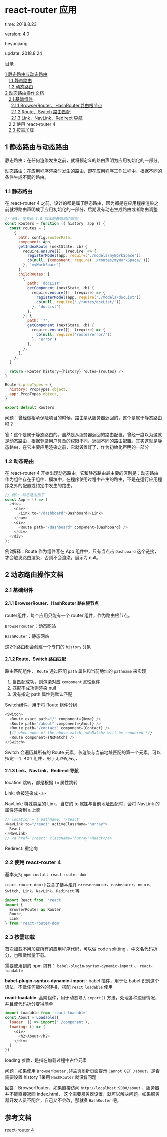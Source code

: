 # react-router 应用

time: 2018.8.23

version: 4.0

heyunjiang

update: 2018.8.24

目录

[1 静态路由与动态路由](#1-静态路由与动态路由)  
&nbsp;&nbsp; [1.1 静态路由](#11-静态路由)  
&nbsp;&nbsp; [1.2 动态路由](#12-动态路由)  
[2 动态路由操作文档](#2-动态路由操作文档)  
&nbsp;&nbsp; [2.1 基础组件](#21-基础组件)  
&nbsp;&nbsp;&nbsp;&nbsp; [2.1.1 BrowserRouter、HashRouter 路由根节点](#211-browserrouterhashrouter-路由根节点)  
&nbsp;&nbsp;&nbsp;&nbsp; [2.1.2 Route、Switch 路由匹配](#212-routeswitch-路由匹配)  
&nbsp;&nbsp;&nbsp;&nbsp; [2.1.3 Link、NavLink、Redirect 导航](#213-linknavlinkredirect-导航)  
&nbsp;&nbsp; [2.2 使用 react-router 4](#22-使用-react-router-4)  
&nbsp;&nbsp; [2.3 按需加载](#23-按需加载)  

## 1 静态路由与动态路由

静态路由：在任何渲染发生之前，就将预定义的路由声明为应用初始化的一部分。

动态路由：在应用程序渲染时发生的路由，即在应用程序工作过程中，根据不同的条件生成不同的路由。

### 1.1 静态路由

在 react-router 4 之前，设计的都是属于静态路由，因为都是在应用程序渲染之前就将路由声明成了应用初始化的一部分，后期没有动态生成路由或者路由调整

```javascript
// 例1: 友云设 1.0 版本的静态路由声明
const Routers = function ({ history, app }) {
  const routes = [
    {
      path: config.routerPath,
      component: App,
      getIndexRoute (nextState, cb) {
        require.ensure([], (require) => {
          registerModel(app, require('./models/myWorkSpace'))
          cb(null, {component: require('./routes/myWorkSpace/')})
        }, 'myWorkSpace')
      },
      childRoutes: [
        {
          path: 'docList',
          getComponent (nextState, cb) {
            require.ensure([], (require) => {
              registerModel(app, require('./models/docList'))
              cb(null, require('./routes/docList/'))
            }, 'docList')
          },
        }, {
          path: '*',
          getComponent (nextState, cb) {
            require.ensure([], (require) => {
              cb(null, require('routes/error/'))
            }, 'error')
          },
        },
      ],
    },
  ]

  return <Router history={history} routes={routes} />
}

Routers.propTypes = {
  history: PropTypes.object,
  app: PropTypes.object,
}

export default Routers
```

问题：曾经做裕承保险项目的时候，路由是从服务器返回的，这个是属于静态路由吗？

答：这个是属于静态路由的。虽然是从服务器返回的路由配置，曾经一度以为这就是动态路由，根据登录用户具备的权限不同，返回不同的路由配置。其实这就是静态路由，在它主要应用渲染之前，它就设置好了，作为初始化声明的一部分

### 1.2 动态路由

在 react-router 4 开始出现动态路由，它和静态路由最主要的区别是：动态路由作为组件存在于组件、模块中，在程序使用过程中产生的路由，不是在运行应用程序之外的配置或约定中发生的路由。

```javascript
// 例2: 动态路由例子
const App = () => (
  <div>
    <nav>
      <Link to="/dashboard">Dashboard</Link>
    </nav>
    <div>
      <Route path="/dashboard" component={Dashboard} />
    </div>
  </div>
);
```

例2解释：Route 作为组件写在 App 组件中，只有当点击 `Dashboard` 这个链接，才会触发路由渲染，否则不会渲染，展示为 null。

## 2 动态路由操作文档

### 2.1 基础组件

#### 2.1.1 BrowserRouter、HashRouter 路由根节点

router组件，每个应用只能有一个 router 组件，作为路由根节点。

`BrowserRouter`：动态网站

`HashRouter`：静态网站

这2个路由都会创建一个专门的 `history` 对象

#### 2.1.2 Route、Switch 路由匹配

路由匹配组件， `Route` 通过匹配 `path` 属性和当前地址的 `pathname` 来实现

1. 当匹配成功，则渲染对应 `component` 属性组件
2. 匹配不成功则渲染 null
3. 没有指定 path 属性则默认匹配

Switch组件，用于将 Route 组件分组

```javascript
<Switch>
  <Route exact path="/" component={Home} />
  <Route path="/about" component={About} />
  <Route path="/contact" component={Contact} />
  {/* when none of the above match, <NoMatch> will be rendered */}
  <Route component={NoMatch} />
</Switch>
```

Switch 会遍历其所有的 Route 元素，仅渲染与当前地址匹配的第一个元素，可以指定一个 404 组件，用于无匹配展示

#### 2.1.3 Link、NavLink、Redirect 导航

location 跳转，都是根据 `to` 属性跳转

Link: 会被渲染成 `<a>`

NavLink: 特殊类型的 Link，当它的 to 属性与当前地址匹配时，会将 NavLink 的属性渲染到 a 上面

```javascript
// location = { pathname: '/react' }
<NavLink to="/react" activeClassName="hurray">
  React
</NavLink>
// <a href='/react' className='hurray'>React</a>
```

Redirect: 重定向

### 2.2 使用 react-router 4

基本支持 `npm install react-router-dom`

`react-router-dom` 中包含了基本组件 `BrowserRouter`、`HashRouter`、`Route`、`Switch`、`Link`、`NavLink`、`Redirect` 等

```javascript
import React from  'react'
import {
  BrowserRouter as Router,
  Route,
  Link
} from 'react-router-dom'
```

### 2.3 按需加载

首次加载不用加载所有的应用程序代码，可以做 code splitting ，中文名代码拆分，也叫做增量下载。

需要使用到的 npm 包有： `babel-plugin-syntax-dynamic-import` 、 `react-loadable`

**babel-plugin-syntax-dynamic-import** : babel 插件，用于让 babel 识别这个语法，不做任何额外的转换，搭配 `react-loadable` 使用

**react-loadable**: 高阶组件，用于动态导入 `import()` 方法，处理各种边缘情况，并且使代码拆分变得简单

```javascript
import Loadable from 'react-loadable'
const About = Loadable({
  loader: () => import('./component'),
  loading: () => (
    <div>
      <h2>About</h2>
    </div>
  )
})
```

loading 参数，是指在加载过程中占位元素

问题：如果使用 `BrowserRouter` ,非主页刷新页面提示 `Cannot GET /about`，是否需要设置 history ?采用 `HashRouter` 就没有问题

回答：BrowserRouter，如果直接访问 `http://localhost:9000/about` ，服务器并不能直接返回 index.html， 这个需要服务器设置，就可以解决问题。如果服务器开发人员不配合，自己又不会改，那就换 `HashRouter` 吧。

## 参考文档

[react-router 4](https://react-router.docschina.org/)
